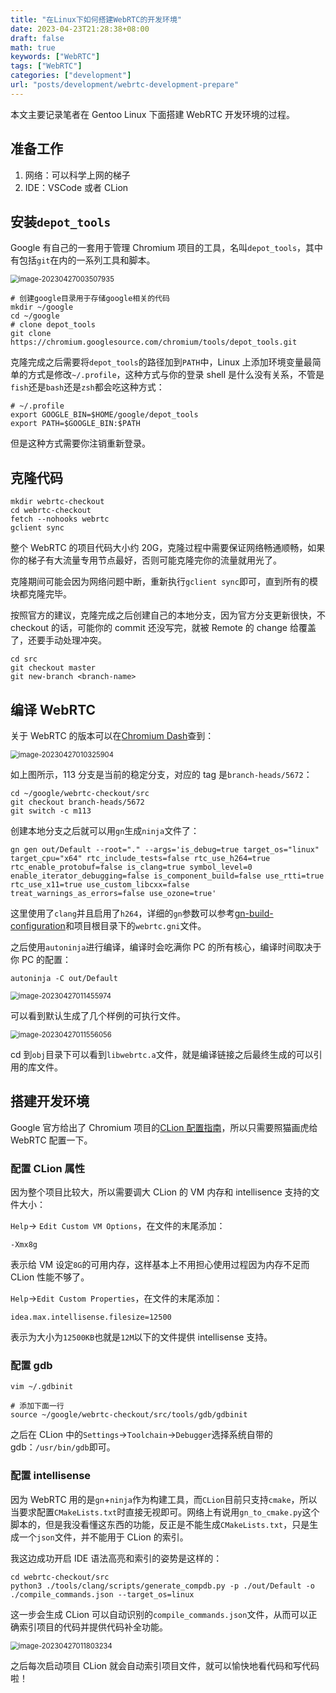 ```yaml
---
title: "在Linux下如何搭建WebRTC的开发环境"
date: 2023-04-23T21:28:38+08:00
draft: false
math: true
keywords: ["WebRTC"]
tags: ["WebRTC"]
categories: ["development"]
url: "posts/development/webrtc-development-prepare"
---
```


本文主要记录笔者在 Gentoo Linux 下面搭建 WebRTC 开发环境的过程。

## 准备工作

1. 网络：可以科学上网的梯子
2. IDE：VSCode 或者 CLion

## 安装`depot_tools`

Google 有自己的一套用于管理 Chromium 项目的工具，名叫`depot_tools`，其中有包括`git`在内的一系列工具和脚本。

<img src="https://raw.githubusercontent.com/ayamir/blog-imgs/main/image-20230427003507935.png" alt="image-20230427003507935" style="zoom:80%;" />

```shell
# 创建google目录用于存储google相关的代码
mkdir ~/google
cd ~/google
# clone depot_tools
git clone https://chromium.googlesource.com/chromium/tools/depot_tools.git
```

克隆完成之后需要将`depot_tools`的路径加到`PATH`中，Linux 上添加环境变量最简单的方式是修改`~/.profile`，这种方式与你的登录 shell 是什么没有关系，不管是`fish`还是`bash`还是`zsh`都会吃这种方式：

```shell
# ~/.profile
export GOOGLE_BIN=$HOME/google/depot_tools
export PATH=$GOOGLE_BIN:$PATH
```

但是这种方式需要你注销重新登录。

## 克隆代码

```shell
mkdir webrtc-checkout
cd webrtc-checkout
fetch --nohooks webrtc
gclient sync
```

整个 WebRTC 的项目代码大小约 20G，克隆过程中需要保证网络畅通顺畅，如果你的梯子有大流量专用节点最好，否则可能克隆完你的流量就用光了。

克隆期间可能会因为网络问题中断，重新执行`gclient sync`即可，直到所有的模块都克隆完毕。

按照官方的建议，克隆完成之后创建自己的本地分支，因为官方分支更新很快，不 checkout 的话，可能你的 commit 还没写完，就被 Remote 的 change 给覆盖了，还要手动处理冲突。

```shell
cd src
git checkout master
git new-branch <branch-name>
```

## 编译 WebRTC

关于 WebRTC 的版本可以在[Chromium Dash](https://chromiumdash.appspot.com/branches)查到：

<img src="https://raw.githubusercontent.com/ayamir/blog-imgs/main/image-20230427010325904.png" alt="image-20230427010325904" style="zoom:80%;" />

如上图所示，113 分支是当前的稳定分支，对应的 tag 是`branch-heads/5672`：

```shell
cd ~/google/webrtc-checkout/src
git checkout branch-heads/5672
git switch -c m113
```

创建本地分支之后就可以用`gn`生成`ninja`文件了：

```shell
gn gen out/Default --root="." --args='is_debug=true target_os="linux" target_cpu="x64" rtc_include_tests=false rtc_use_h264=true rtc_enable_protobuf=false is_clang=true symbol_level=0 enable_iterator_debugging=false is_component_build=false use_rtti=true rtc_use_x11=true use_custom_libcxx=false treat_warnings_as_errors=false use_ozone=true'
```

这里使用了`clang`并且启用了`h264`，详细的`gn`参数可以参考[gn-build-configuration](https://www.chromium.org/developers/gn-build-configuration/)和项目根目录下的`webrtc.gni`文件。

之后使用`autoninja`进行编译，编译时会吃满你 PC 的所有核心，编译时间取决于你 PC 的配置：

```shell
autoninja -C out/Default
```

<img src="https://raw.githubusercontent.com/ayamir/blog-imgs/main/image-20230427011455974.png" alt="image-20230427011455974" style="zoom:80%;" />

可以看到默认生成了几个样例的可执行文件。

<img src="https://raw.githubusercontent.com/ayamir/blog-imgs/main/image-20230427011556056.png" alt="image-20230427011556056" style="zoom:80%;" />

cd 到`obj`目录下可以看到`libwebrtc.a`文件，就是编译链接之后最终生成的可以引用的库文件。

## 搭建开发环境

Google 官方给出了 Chromium 项目的[CLion 配置指南](https://chromium.googlesource.com/chromium/src.git/+/master/docs/clion.md#Building_Running_and-Debugging-within-CLion)，所以只需要照猫画虎给 WebRTC 配置一下。

### 配置 CLion 属性

因为整个项目比较大，所以需要调大 CLion 的 VM 内存和 intellisence 支持的文件大小：

`Help`-> `Edit Custom VM Options`，在文件的末尾添加：

```plain
-Xmx8g
```

表示给 VM 设定`8G`的可用内存，这样基本上不用担心使用过程因为内存不足而 CLion 性能不够了。

`Help`->`Edit Custom Properties`，在文件的末尾添加：

```plain
idea.max.intellisense.filesize=12500
```

表示为大小为`12500KB`也就是`12M`以下的文件提供 intellisense 支持。

### 配置 gdb

```shell
vim ~/.gdbinit

# 添加下面一行
source ~/google/webrtc-checkout/src/tools/gdb/gdbinit
```

之后在 CLion 中的`Settings`->`Toolchain`->`Debugger`选择系统自带的 gdb：`/usr/bin/gdb`即可。

### 配置 intellisense

因为 WebRTC 用的是`gn`+`ninja`作为构建工具，而`CLion`目前只支持`cmake`，所以当要求配置`CMakeLists.txt`时直接无视即可。网络上有说用`gn_to_cmake.py`这个脚本的，但是我没看懂这东西的功能，反正是不能生成`CMakeLists.txt`，只是生成一个`json`文件，并不能用于 CLion 的索引。

我这边成功开启 IDE 语法高亮和索引的姿势是这样的：

```plain
cd webrtc-checkout/src
python3 ./tools/clang/scripts/generate_compdb.py -p ./out/Default -o ./compile_commands.json --target_os=linux
```

这一步会生成 CLion 可以自动识别的`compile_commands.json`文件，从而可以正确索引项目的代码并提供代码补全功能。

<img src="https://raw.githubusercontent.com/ayamir/blog-imgs/main/image-20230427011803234.png" alt="image-20230427011803234" style="zoom:80%;" />

之后每次启动项目 CLion 就会自动索引项目文件，就可以愉快地看代码和写代码啦！
